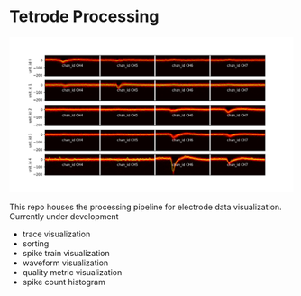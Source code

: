 # Tetrode Processing

![alt text](image-1.png)

This repo houses the processing pipeline for electrode data visualization. Currently under development

- trace visualization
- sorting
- spike train visualization
- waveform visualization
- quality metric visualization
- spike count histogram